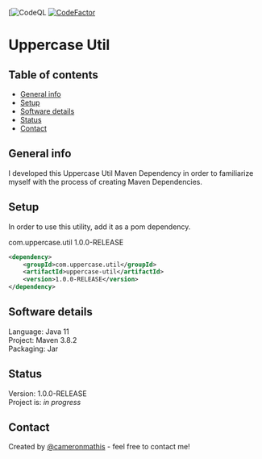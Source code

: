 [![CodeQL]([![CodeQL](https://github.com/cameronmathis/UppercaseUtil/actions/workflows/codeql-analysis.yaml/badge.svg)](https://github.com/cameronmathis/UppercaseUtil/actions/workflows/codeql-analysis.yaml))
[![CodeFactor](https://www.codefactor.io/repository/github/cameronmathis/UppercaseUtil/badge)](https://www.codefactor.io/repository/github/cameronmathis/UppercaseUtil)

# Uppercase Util

## Table of contents

- [General info](#general-info)
- [Setup](#setup)
- [Software details](#Software-details)
- [Status](#status)
- [Contact](#contact)

## General info

I developed this Uppercase Util Maven Dependency in order to familiarize myself with the process of creating Maven Dependencies.

## Setup

In order to use this utility, add it as a pom dependency. <br/>

com.uppercase.util 1.0.0-RELEASE

```xml
<dependency>
    <groupId>com.uppercase.util</groupId>
    <artifactId>uppercase-util</artifactId>
    <version>1.0.0-RELEASE</version>
</dependency>
```

## Software details

Language: Java 11 <br/>
Project: Maven 3.8.2 <br/>
Packaging: Jar <br/>

## Status

Version: 1.0.0-RELEASE <br/>
Project is: _in progress_

## Contact

Created by [@cameronmathis](https://github.com/cameronmathis/) - feel free to contact me!
